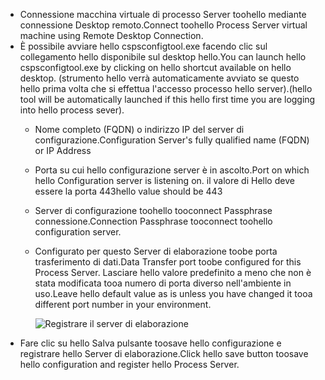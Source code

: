 * <span data-ttu-id="ba3b2-101">Connessione macchina virtuale di processo Server toohello mediante connessione Desktop remoto.</span><span class="sxs-lookup"><span data-stu-id="ba3b2-101">Connect toohello Process Server virtual machine using Remote Desktop Connection.</span></span>
* <span data-ttu-id="ba3b2-102">È possibile avviare hello cspsconfigtool.exe facendo clic sul collegamento hello disponibile sul desktop hello.</span><span class="sxs-lookup"><span data-stu-id="ba3b2-102">You can launch hello cspsconfigtool.exe by clicking on hello shortcut available on hello desktop.</span></span> <span data-ttu-id="ba3b2-103">(strumento hello verrà automaticamente avviato se questo hello prima volta che si effettua l'accesso processo hello server).</span><span class="sxs-lookup"><span data-stu-id="ba3b2-103">(hello tool will be automatically launched if this hello first time you are logging into hello process sever).</span></span>
  - <span data-ttu-id="ba3b2-104">Nome completo (FQDN) o indirizzo IP del server di configurazione.</span><span class="sxs-lookup"><span data-stu-id="ba3b2-104">Configuration Server's fully qualified name (FQDN) or IP Address</span></span>
  - <span data-ttu-id="ba3b2-105">Porta su cui hello configurazione server è in ascolto.</span><span class="sxs-lookup"><span data-stu-id="ba3b2-105">Port on which hello Configuration server is listening on.</span></span> <span data-ttu-id="ba3b2-106">il valore di Hello deve essere la porta 443</span><span class="sxs-lookup"><span data-stu-id="ba3b2-106">hello value should be 443</span></span>
  - <span data-ttu-id="ba3b2-107">Server di configurazione toohello tooconnect Passphrase connessione.</span><span class="sxs-lookup"><span data-stu-id="ba3b2-107">Connection Passphrase tooconnect toohello configuration server.</span></span>
  - <span data-ttu-id="ba3b2-108">Configurato per questo Server di elaborazione toobe porta trasferimento di dati.</span><span class="sxs-lookup"><span data-stu-id="ba3b2-108">Data Transfer port toobe configured for this Process Server.</span></span> <span data-ttu-id="ba3b2-109">Lasciare hello valore predefinito a meno che non è stata modificata tooa numero di porta diverso nell'ambiente in uso.</span><span class="sxs-lookup"><span data-stu-id="ba3b2-109">Leave hello default value as is unless you have changed it tooa different port number in your environment.</span></span>

    ![Registrare il server di elaborazione](./media/site-recovery-vmware-register-process-server/register-ps.png)
* <span data-ttu-id="ba3b2-111">Fare clic su hello Salva pulsante toosave hello configurazione e registrare hello Server di elaborazione.</span><span class="sxs-lookup"><span data-stu-id="ba3b2-111">Click hello save button toosave hello configuration and register hello Process Server.</span></span>
